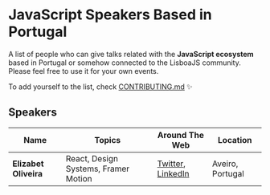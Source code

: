 # JavaScript Speakers Based in Portugal

A list of people who can give talks related with the **JavaScript ecosystem** based in Portugal or somehow connected to the LisboaJS community. Please feel free to use it for your own events.

To add yourself to the list, check [CONTRIBUTING.md](CONTRIBUTING.md) ✨

## Speakers

| Name | Topics | Around The Web | Location |
| ------------- | ------------- | ------------- | ------------- |
| **Elizabet Oliveira** | React, Design Systems, Framer Motion | [Twitter](https://x.com/miuki_miu), [LinkedIn](https://www.linkedin.com/in/elizabetoliveira/) | Aveiro, Portugal |
